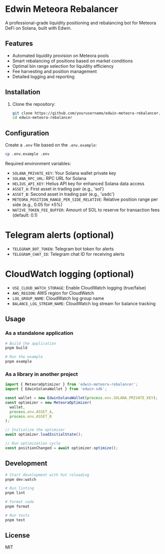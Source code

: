 # Edwin Meteora Rebalancer

A professional-grade liquidity positioning and rebalancing bot for Meteora DeFi on Solana, built with Edwin.

## Features

- Automated liquidity provision on Meteora pools
- Smart rebalancing of positions based on market conditions
- Optimal bin range selection for liquidity efficiency
- Fee harvesting and position management
- Detailed logging and reporting

## Installation

1. Clone the repository:
   ```bash
   git clone https://github.com/yourusername/edwin-meteora-rebalancer.git
   cd edwin-meteora-rebalancer
   ```

## Configuration

Create a `.env` file based on the `.env.example`:

```bash
cp .env.example .env
```

Required environment variables:

- `SOLANA_PRIVATE_KEY`: Your Solana wallet private key
- `SOLANA_RPC_URL`: RPC URL for Solana
- `HELIUS_API_KEY`: Helius API key for enhanced Solana data access
- `ASSET_A`: First asset in trading pair (e.g., 'sol')
- `ASSET_B`: Second asset in trading pair (e.g., 'usdc')
- `METEORA_POSITION_RANGE_PER_SIDE_RELATIVE`: Relative position range per side (e.g., 0.05 for ±5%)
- `NATIVE_TOKEN_FEE_BUFFER`: Amount of SOL to reserve for transaction fees (default: 0.1)

# Telegram alerts (optional)
- `TELEGRAM_BOT_TOKEN`: Telegram bot token for alerts
- `TELEGRAM_CHAT_ID`: Telegram chat ID for receiving alerts

# CloudWatch logging (optional)
- `USE_CLOUD_WATCH_STORAGE`: Enable CloudWatch logging (true/false)
- `AWS_REGION`: AWS region for CloudWatch
- `LOG_GROUP_NAME`: CloudWatch log group name
- `BALANCE_LOG_STREAM_NAME`: CloudWatch log stream for balance tracking

## Usage

### As a standalone application

```bash
# Build the application
pnpm build

# Run the example
pnpm example
```

### As a library in another project

```typescript
import { MeteoraOptimizer } from 'edwin-meteora-rebalancer';
import { EdwinSolanaWallet } from 'edwin-sdk';

const wallet = new EdwinSolanaWallet(process.env.SOLANA_PRIVATE_KEY);
const optimizer = new MeteoraOptimizer(
  wallet, 
  process.env.ASSET_A, 
  process.env.ASSET_B
);

// Initialize the optimizer
await optimizer.loadInitialState();

// Run optimization cycle
const positionChanged = await optimizer.optimize();
```

## Development

```bash
# Start development with hot reloading
pnpm dev:watch

# Run linting
pnpm lint

# Format code
pnpm format

# Run tests
pnpm test
```

## License

MIT
